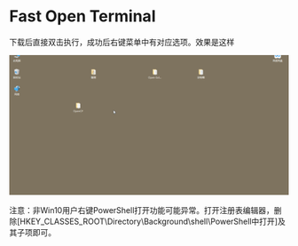 # Fast Open Terminal

下载后直接双击执行，成功后右键菜单中有对应选项。效果是这样

![a](a.gif)

注意：非Win10用户右键PowerShell打开功能可能异常。打开注册表编辑器，删除[HKEY_CLASSES_ROOT\Directory\Background\shell\PowerShell中打开]及其子项即可。

